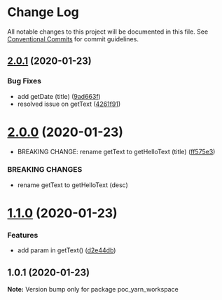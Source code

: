 # Change Log

All notable changes to this project will be documented in this file.
See [Conventional Commits](https://conventionalcommits.org) for commit guidelines.

## [2.0.1](https://github.com/budiTjendra/poc_yarn_workspace/compare/v2.0.0...v2.0.1) (2020-01-23)


### Bug Fixes

* add getDate (title) ([9ad663f](https://github.com/budiTjendra/poc_yarn_workspace/commit/9ad663f7aaffcd332e5bf63f5220b10fc017154c))
* resolved issue on getText ([4261f91](https://github.com/budiTjendra/poc_yarn_workspace/commit/4261f91702db0c3f5eb3dd9b692bcb8e77a6ea10))





# [2.0.0](https://github.com/budiTjendra/poc_yarn_workspace/compare/v1.1.0...v2.0.0) (2020-01-23)


* BREAKING CHANGE: rename getText to getHelloText (title) ([ff575e3](https://github.com/budiTjendra/poc_yarn_workspace/commit/ff575e3fd7968fd04dae0c0c2831e285c88320fb))


### BREAKING CHANGES

* rename getText to getHelloText (desc)





# [1.1.0](https://github.com/budiTjendra/poc_yarn_workspace/compare/v1.0.1...v1.1.0) (2020-01-23)


### Features

* add param in getText() ([d2e44db](https://github.com/budiTjendra/poc_yarn_workspace/commit/d2e44db0799dd9948c9683f65ac2cd6f1000ca4b))





## 1.0.1 (2020-01-23)

**Note:** Version bump only for package poc_yarn_workspace
